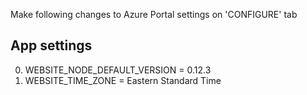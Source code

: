 ﻿Make following changes to Azure Portal settings on 'CONFIGURE' tab

App settings
------------
0. WEBSITE_NODE_DEFAULT_VERSION = 0.12.3
0. WEBSITE_TIME_ZONE = Eastern Standard Time
